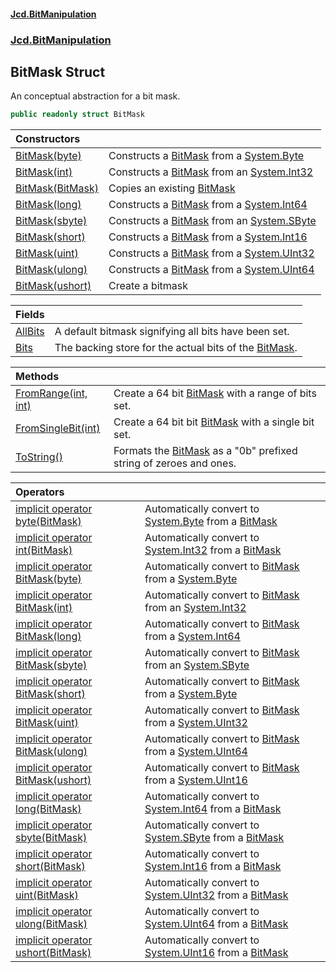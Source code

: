 #### [Jcd.BitManipulation](index.md 'index')
### [Jcd.BitManipulation](Jcd.BitManipulation.md 'Jcd.BitManipulation')

## BitMask Struct

An conceptual abstraction for a bit mask.

```csharp
public readonly struct BitMask
```

| Constructors | |
| :--- | :--- |
| [BitMask(byte)](Jcd.BitManipulation.BitMask.BitMask(byte).md 'Jcd.BitManipulation.BitMask.BitMask(byte)') | Constructs a [BitMask](Jcd.BitManipulation.BitMask.md 'Jcd.BitManipulation.BitMask') from a [System.Byte](https://docs.microsoft.com/en-us/dotnet/api/System.Byte 'System.Byte') |
| [BitMask(int)](Jcd.BitManipulation.BitMask.BitMask(int).md 'Jcd.BitManipulation.BitMask.BitMask(int)') | Constructs a [BitMask](Jcd.BitManipulation.BitMask.md 'Jcd.BitManipulation.BitMask') from an [System.Int32](https://docs.microsoft.com/en-us/dotnet/api/System.Int32 'System.Int32') |
| [BitMask(BitMask)](Jcd.BitManipulation.BitMask.BitMask(Jcd.BitManipulation.BitMask).md 'Jcd.BitManipulation.BitMask.BitMask(Jcd.BitManipulation.BitMask)') | Copies an existing [BitMask](Jcd.BitManipulation.BitMask.md 'Jcd.BitManipulation.BitMask') |
| [BitMask(long)](Jcd.BitManipulation.BitMask.BitMask(long).md 'Jcd.BitManipulation.BitMask.BitMask(long)') | Constructs a [BitMask](Jcd.BitManipulation.BitMask.md 'Jcd.BitManipulation.BitMask') from a [System.Int64](https://docs.microsoft.com/en-us/dotnet/api/System.Int64 'System.Int64') |
| [BitMask(sbyte)](Jcd.BitManipulation.BitMask.BitMask(sbyte).md 'Jcd.BitManipulation.BitMask.BitMask(sbyte)') | Constructs a [BitMask](Jcd.BitManipulation.BitMask.md 'Jcd.BitManipulation.BitMask') from an [System.SByte](https://docs.microsoft.com/en-us/dotnet/api/System.SByte 'System.SByte') |
| [BitMask(short)](Jcd.BitManipulation.BitMask.BitMask(short).md 'Jcd.BitManipulation.BitMask.BitMask(short)') | Constructs a [BitMask](Jcd.BitManipulation.BitMask.md 'Jcd.BitManipulation.BitMask') from a [System.Int16](https://docs.microsoft.com/en-us/dotnet/api/System.Int16 'System.Int16') |
| [BitMask(uint)](Jcd.BitManipulation.BitMask.BitMask(uint).md 'Jcd.BitManipulation.BitMask.BitMask(uint)') | Constructs a [BitMask](Jcd.BitManipulation.BitMask.md 'Jcd.BitManipulation.BitMask') from a [System.UInt32](https://docs.microsoft.com/en-us/dotnet/api/System.UInt32 'System.UInt32') |
| [BitMask(ulong)](Jcd.BitManipulation.BitMask.BitMask(ulong).md 'Jcd.BitManipulation.BitMask.BitMask(ulong)') | Constructs a [BitMask](Jcd.BitManipulation.BitMask.md 'Jcd.BitManipulation.BitMask') from a [System.UInt64](https://docs.microsoft.com/en-us/dotnet/api/System.UInt64 'System.UInt64') |
| [BitMask(ushort)](Jcd.BitManipulation.BitMask.BitMask(ushort).md 'Jcd.BitManipulation.BitMask.BitMask(ushort)') | Create a bitmask |

| Fields | |
| :--- | :--- |
| [AllBits](Jcd.BitManipulation.BitMask.AllBits.md 'Jcd.BitManipulation.BitMask.AllBits') | A default bitmask signifying all bits have been set. |
| [Bits](Jcd.BitManipulation.BitMask.Bits.md 'Jcd.BitManipulation.BitMask.Bits') | The backing store for the actual bits of the [BitMask](Jcd.BitManipulation.BitMask.md 'Jcd.BitManipulation.BitMask'). |

| Methods | |
| :--- | :--- |
| [FromRange(int, int)](Jcd.BitManipulation.BitMask.FromRange(int,int).md 'Jcd.BitManipulation.BitMask.FromRange(int, int)') | Create a 64 bit [BitMask](Jcd.BitManipulation.BitMask.md 'Jcd.BitManipulation.BitMask') with a range of bits set. |
| [FromSingleBit(int)](Jcd.BitManipulation.BitMask.FromSingleBit(int).md 'Jcd.BitManipulation.BitMask.FromSingleBit(int)') | Create a 64 bit bit [BitMask](Jcd.BitManipulation.BitMask.md 'Jcd.BitManipulation.BitMask') with a single bit set. |
| [ToString()](Jcd.BitManipulation.BitMask.ToString().md 'Jcd.BitManipulation.BitMask.ToString()') | Formats the [BitMask](Jcd.BitManipulation.BitMask.md 'Jcd.BitManipulation.BitMask') as a "0b" prefixed string of zeroes and ones. |

| Operators | |
| :--- | :--- |
| [implicit operator byte(BitMask)](Jcd.BitManipulation.BitMask.op_Implicitbyte(Jcd.BitManipulation.BitMask).md 'Jcd.BitManipulation.BitMask.op_Implicit byte(Jcd.BitManipulation.BitMask)') | Automatically convert to [System.Byte](https://docs.microsoft.com/en-us/dotnet/api/System.Byte 'System.Byte') from a [BitMask](Jcd.BitManipulation.BitMask.md 'Jcd.BitManipulation.BitMask') |
| [implicit operator int(BitMask)](Jcd.BitManipulation.BitMask.op_Implicitint(Jcd.BitManipulation.BitMask).md 'Jcd.BitManipulation.BitMask.op_Implicit int(Jcd.BitManipulation.BitMask)') | Automatically convert to [System.Int32](https://docs.microsoft.com/en-us/dotnet/api/System.Int32 'System.Int32') from a [BitMask](Jcd.BitManipulation.BitMask.md 'Jcd.BitManipulation.BitMask') |
| [implicit operator BitMask(byte)](Jcd.BitManipulation.BitMask.op_ImplicitJcd.BitManipulation.BitMask(byte).md 'Jcd.BitManipulation.BitMask.op_Implicit Jcd.BitManipulation.BitMask(byte)') | Automatically convert to [BitMask](Jcd.BitManipulation.BitMask.md 'Jcd.BitManipulation.BitMask') from a [System.Byte](https://docs.microsoft.com/en-us/dotnet/api/System.Byte 'System.Byte') |
| [implicit operator BitMask(int)](Jcd.BitManipulation.BitMask.op_ImplicitJcd.BitManipulation.BitMask(int).md 'Jcd.BitManipulation.BitMask.op_Implicit Jcd.BitManipulation.BitMask(int)') | Automatically convert to [BitMask](Jcd.BitManipulation.BitMask.md 'Jcd.BitManipulation.BitMask') from an [System.Int32](https://docs.microsoft.com/en-us/dotnet/api/System.Int32 'System.Int32') |
| [implicit operator BitMask(long)](Jcd.BitManipulation.BitMask.op_ImplicitJcd.BitManipulation.BitMask(long).md 'Jcd.BitManipulation.BitMask.op_Implicit Jcd.BitManipulation.BitMask(long)') | Automatically convert to [BitMask](Jcd.BitManipulation.BitMask.md 'Jcd.BitManipulation.BitMask') from a [System.Int64](https://docs.microsoft.com/en-us/dotnet/api/System.Int64 'System.Int64') |
| [implicit operator BitMask(sbyte)](Jcd.BitManipulation.BitMask.op_ImplicitJcd.BitManipulation.BitMask(sbyte).md 'Jcd.BitManipulation.BitMask.op_Implicit Jcd.BitManipulation.BitMask(sbyte)') | Automatically convert to [BitMask](Jcd.BitManipulation.BitMask.md 'Jcd.BitManipulation.BitMask') from an [System.SByte](https://docs.microsoft.com/en-us/dotnet/api/System.SByte 'System.SByte') |
| [implicit operator BitMask(short)](Jcd.BitManipulation.BitMask.op_ImplicitJcd.BitManipulation.BitMask(short).md 'Jcd.BitManipulation.BitMask.op_Implicit Jcd.BitManipulation.BitMask(short)') | Automatically convert to [BitMask](Jcd.BitManipulation.BitMask.md 'Jcd.BitManipulation.BitMask') from a [System.Byte](https://docs.microsoft.com/en-us/dotnet/api/System.Byte 'System.Byte') |
| [implicit operator BitMask(uint)](Jcd.BitManipulation.BitMask.op_ImplicitJcd.BitManipulation.BitMask(uint).md 'Jcd.BitManipulation.BitMask.op_Implicit Jcd.BitManipulation.BitMask(uint)') | Automatically convert to [BitMask](Jcd.BitManipulation.BitMask.md 'Jcd.BitManipulation.BitMask') from a [System.UInt32](https://docs.microsoft.com/en-us/dotnet/api/System.UInt32 'System.UInt32') |
| [implicit operator BitMask(ulong)](Jcd.BitManipulation.BitMask.op_ImplicitJcd.BitManipulation.BitMask(ulong).md 'Jcd.BitManipulation.BitMask.op_Implicit Jcd.BitManipulation.BitMask(ulong)') | Automatically convert to [BitMask](Jcd.BitManipulation.BitMask.md 'Jcd.BitManipulation.BitMask') from a [System.UInt64](https://docs.microsoft.com/en-us/dotnet/api/System.UInt64 'System.UInt64') |
| [implicit operator BitMask(ushort)](Jcd.BitManipulation.BitMask.op_ImplicitJcd.BitManipulation.BitMask(ushort).md 'Jcd.BitManipulation.BitMask.op_Implicit Jcd.BitManipulation.BitMask(ushort)') | Automatically convert to [BitMask](Jcd.BitManipulation.BitMask.md 'Jcd.BitManipulation.BitMask') from a [System.UInt16](https://docs.microsoft.com/en-us/dotnet/api/System.UInt16 'System.UInt16') |
| [implicit operator long(BitMask)](Jcd.BitManipulation.BitMask.op_Implicitlong(Jcd.BitManipulation.BitMask).md 'Jcd.BitManipulation.BitMask.op_Implicit long(Jcd.BitManipulation.BitMask)') | Automatically convert to [System.Int64](https://docs.microsoft.com/en-us/dotnet/api/System.Int64 'System.Int64') from a [BitMask](Jcd.BitManipulation.BitMask.md 'Jcd.BitManipulation.BitMask') |
| [implicit operator sbyte(BitMask)](Jcd.BitManipulation.BitMask.op_Implicitsbyte(Jcd.BitManipulation.BitMask).md 'Jcd.BitManipulation.BitMask.op_Implicit sbyte(Jcd.BitManipulation.BitMask)') | Automatically convert to [System.SByte](https://docs.microsoft.com/en-us/dotnet/api/System.SByte 'System.SByte') from a [BitMask](Jcd.BitManipulation.BitMask.md 'Jcd.BitManipulation.BitMask') |
| [implicit operator short(BitMask)](Jcd.BitManipulation.BitMask.op_Implicitshort(Jcd.BitManipulation.BitMask).md 'Jcd.BitManipulation.BitMask.op_Implicit short(Jcd.BitManipulation.BitMask)') | Automatically convert to [System.Int16](https://docs.microsoft.com/en-us/dotnet/api/System.Int16 'System.Int16') from a [BitMask](Jcd.BitManipulation.BitMask.md 'Jcd.BitManipulation.BitMask') |
| [implicit operator uint(BitMask)](Jcd.BitManipulation.BitMask.op_Implicituint(Jcd.BitManipulation.BitMask).md 'Jcd.BitManipulation.BitMask.op_Implicit uint(Jcd.BitManipulation.BitMask)') | Automatically convert to [System.UInt32](https://docs.microsoft.com/en-us/dotnet/api/System.UInt32 'System.UInt32') from a [BitMask](Jcd.BitManipulation.BitMask.md 'Jcd.BitManipulation.BitMask') |
| [implicit operator ulong(BitMask)](Jcd.BitManipulation.BitMask.op_Implicitulong(Jcd.BitManipulation.BitMask).md 'Jcd.BitManipulation.BitMask.op_Implicit ulong(Jcd.BitManipulation.BitMask)') | Automatically convert to [System.UInt64](https://docs.microsoft.com/en-us/dotnet/api/System.UInt64 'System.UInt64') from a [BitMask](Jcd.BitManipulation.BitMask.md 'Jcd.BitManipulation.BitMask') |
| [implicit operator ushort(BitMask)](Jcd.BitManipulation.BitMask.op_Implicitushort(Jcd.BitManipulation.BitMask).md 'Jcd.BitManipulation.BitMask.op_Implicit ushort(Jcd.BitManipulation.BitMask)') | Automatically convert to [System.UInt16](https://docs.microsoft.com/en-us/dotnet/api/System.UInt16 'System.UInt16') from a [BitMask](Jcd.BitManipulation.BitMask.md 'Jcd.BitManipulation.BitMask') |
